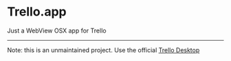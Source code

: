 # Trello.app

Just a WebView OSX app for Trello

---

Note: this is an unmaintained project. Use the official [Trello Desktop](https://blog.trello.com/trello-desktop-app-for-mac-and-windows)
